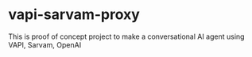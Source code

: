# vapi-sarvam-proxy
This is proof of concept project to make a conversational AI agent using VAPI, Sarvam, OpenAI
